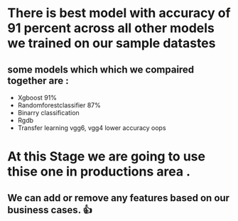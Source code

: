 # There is best model with accuracy of 91 percent across all other models we trained on our sample datastes
 ## some models which which we compaired together are :
  * Xgboost 91%
  * Randomforestclassifier 87%
  * Binarry classification
  * Rgdb
  * Transfer learning vgg6, vgg4 lower accuracy  oops
    

# At this Stage we are going to use thise one in productions area . 


## We can add  or remove any features based on our business cases. 👍
    
